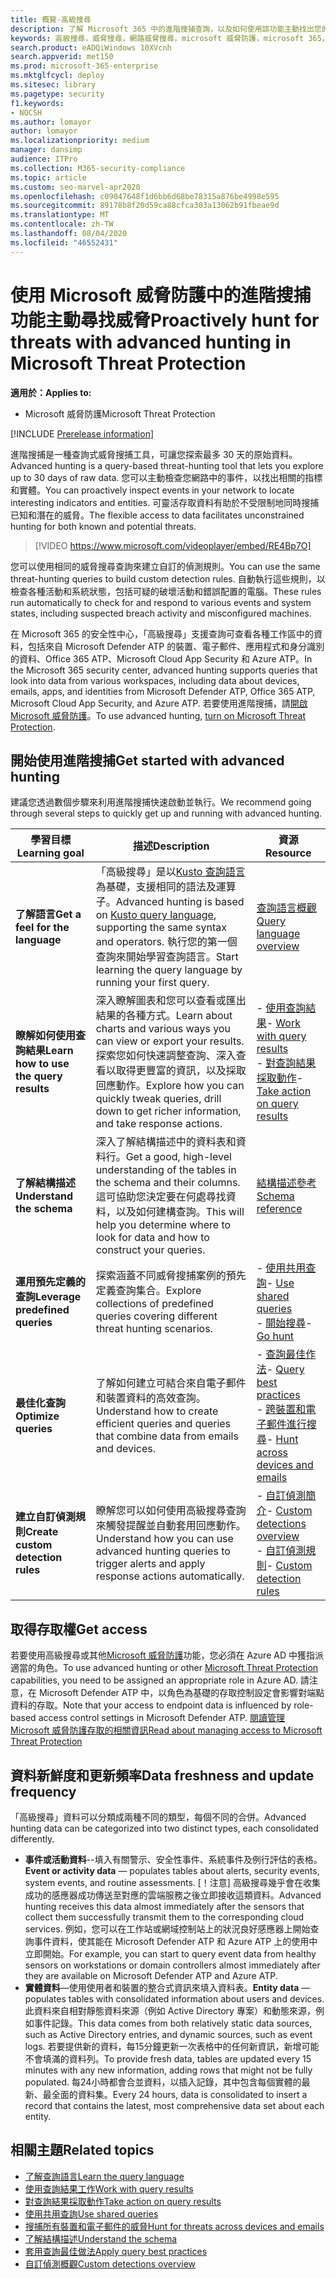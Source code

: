 ```yaml
---
title: 概覽-高級搜尋
description: 了解 Microsoft 365 中的進階搜捕查詢，以及如何使用該功能主動找出您的網路中的威脅和弱點
keywords: 高級搜尋，威脅搜尋，網路威脅搜尋，microsoft 威脅防護，microsoft 365，mtp，m365，搜尋，查詢，遙測，自訂偵測，schema，kusto，microsoft 365，Microsoft 威脅防護
search.product: eADQiWindows 10XVcnh
search.appverid: met150
ms.prod: microsoft-365-enterprise
ms.mktglfcycl: deploy
ms.sitesec: library
ms.pagetype: security
f1.keywords:
- NOCSH
ms.author: lomayor
author: lomayor
ms.localizationpriority: medium
manager: dansimp
audience: ITPro
ms.collection: M365-security-compliance
ms.topic: article
ms.custom: seo-marvel-apr2020
ms.openlocfilehash: c09047648f1d6bb6d68be78315a876be4998e595
ms.sourcegitcommit: 89178b8f20d59ca88cfca303a13062b91fbeae9d
ms.translationtype: MT
ms.contentlocale: zh-TW
ms.lasthandoff: 08/04/2020
ms.locfileid: "46552431"
---
```

# <a name="proactively-hunt-for-threats-with-advanced-hunting-in-microsoft-threat-protection"></a><span data-ttu-id="4966c-104">使用 Microsoft 威脅防護中的進階搜捕功能主動尋找威脅</span><span class="sxs-lookup"><span data-stu-id="4966c-104">Proactively hunt for threats with advanced hunting in Microsoft Threat Protection</span></span>

<span data-ttu-id="4966c-105">**適用於：**</span><span class="sxs-lookup"><span data-stu-id="4966c-105">**Applies to:**</span></span>
- <span data-ttu-id="4966c-106">Microsoft 威脅防護</span><span class="sxs-lookup"><span data-stu-id="4966c-106">Microsoft Threat Protection</span></span>

[!INCLUDE [Prerelease information](../includes/prerelease.md)]

<span data-ttu-id="4966c-107">進階搜捕是一種查詢式威脅搜捕工具，可讓您探索最多 30 天的原始資料。</span><span class="sxs-lookup"><span data-stu-id="4966c-107">Advanced hunting is a query-based threat-hunting tool that lets you explore up to 30 days of raw data.</span></span> <span data-ttu-id="4966c-108">您可以主動檢查您網路中的事件，以找出相關的指標和實體。</span><span class="sxs-lookup"><span data-stu-id="4966c-108">You can proactively inspect events in your network to locate interesting indicators and entities.</span></span> <span data-ttu-id="4966c-109">可靈活存取資料有助於不受限制地同時搜捕已知和潛在的威脅。</span><span class="sxs-lookup"><span data-stu-id="4966c-109">The flexible access to data facilitates unconstrained hunting for both known and potential threats.</span></span>
<p></p>

> [!VIDEO https://www.microsoft.com/videoplayer/embed/RE4Bp7O]

<span data-ttu-id="4966c-110">您可以使用相同的威脅搜尋查詢來建立自訂的偵測規則。</span><span class="sxs-lookup"><span data-stu-id="4966c-110">You can use the same threat-hunting queries to build custom detection rules.</span></span> <span data-ttu-id="4966c-111">自動執行這些規則，以檢查各種活動和系統狀態，包括可疑的破壞活動和錯誤配置的電腦。</span><span class="sxs-lookup"><span data-stu-id="4966c-111">These rules run automatically to check for and respond to various events and system states, including suspected breach activity and misconfigured machines.</span></span>

<span data-ttu-id="4966c-112">在 Microsoft 365 的安全性中心，「高級搜尋」支援查詢可查看各種工作區中的資料，包括來自 Microsoft Defender ATP 的裝置、電子郵件、應用程式和身分識別的資料、Office 365 ATP、Microsoft Cloud App Security 和 Azure ATP。</span><span class="sxs-lookup"><span data-stu-id="4966c-112">In the Microsoft 365 security center, advanced hunting supports queries that look into data from various workspaces, including data about devices, emails, apps, and identities from Microsoft Defender ATP, Office 365 ATP, Microsoft Cloud App Security, and Azure ATP.</span></span> <span data-ttu-id="4966c-113">若要使用進階搜捕，請[開啟 Microsoft 威脅防護](mtp-enable.md)。</span><span class="sxs-lookup"><span data-stu-id="4966c-113">To use advanced hunting, [turn on Microsoft Threat Protection](mtp-enable.md).</span></span>

## <a name="get-started-with-advanced-hunting"></a><span data-ttu-id="4966c-114">開始使用進階搜捕</span><span class="sxs-lookup"><span data-stu-id="4966c-114">Get started with advanced hunting</span></span>

<span data-ttu-id="4966c-115">建議您透過數個步驟來利用進階搜捕快速啟動並執行。</span><span class="sxs-lookup"><span data-stu-id="4966c-115">We recommend going through several steps to quickly get up and running with advanced hunting.</span></span>

| <span data-ttu-id="4966c-116">學習目標</span><span class="sxs-lookup"><span data-stu-id="4966c-116">Learning goal</span></span> | <span data-ttu-id="4966c-117">描述</span><span class="sxs-lookup"><span data-stu-id="4966c-117">Description</span></span> | <span data-ttu-id="4966c-118">資源</span><span class="sxs-lookup"><span data-stu-id="4966c-118">Resource</span></span> |
|--|--|--|
| <span data-ttu-id="4966c-119">**了解語言**</span><span class="sxs-lookup"><span data-stu-id="4966c-119">**Get a feel for the language**</span></span> | <span data-ttu-id="4966c-120">「高級搜尋」是以[Kusto 查詢語言](https://docs.microsoft.com/azure/kusto/query/)為基礎，支援相同的語法及運算子。</span><span class="sxs-lookup"><span data-stu-id="4966c-120">Advanced hunting is based on [Kusto query language](https://docs.microsoft.com/azure/kusto/query/), supporting the same syntax and operators.</span></span> <span data-ttu-id="4966c-121">執行您的第一個查詢來開始學習查詢語言。</span><span class="sxs-lookup"><span data-stu-id="4966c-121">Start learning the query language by running your first query.</span></span> | [<span data-ttu-id="4966c-122">查詢語言概觀</span><span class="sxs-lookup"><span data-stu-id="4966c-122">Query language overview</span></span>](advanced-hunting-query-language.md) |
| <span data-ttu-id="4966c-123">**瞭解如何使用查詢結果**</span><span class="sxs-lookup"><span data-stu-id="4966c-123">**Learn how to use the query results**</span></span> | <span data-ttu-id="4966c-124">深入瞭解圖表和您可以查看或匯出結果的各種方式。</span><span class="sxs-lookup"><span data-stu-id="4966c-124">Learn about charts and various ways you can view or export your results.</span></span> <span data-ttu-id="4966c-125">探索您如何快速調整查詢、深入查看以取得更豐富的資訊，以及採取回應動作。</span><span class="sxs-lookup"><span data-stu-id="4966c-125">Explore how you can quickly tweak queries, drill down to get richer information, and take response actions.</span></span> | <span data-ttu-id="4966c-126">- [使用查詢結果](advanced-hunting-query-results.md)</span><span class="sxs-lookup"><span data-stu-id="4966c-126">- [Work with query results](advanced-hunting-query-results.md)</span></span><br><span data-ttu-id="4966c-127">- [對查詢結果採取動作](advanced-hunting-take-action.md)</span><span class="sxs-lookup"><span data-stu-id="4966c-127">- [Take action on query results](advanced-hunting-take-action.md)</span></span> |
| <span data-ttu-id="4966c-128">**了解結構描述**</span><span class="sxs-lookup"><span data-stu-id="4966c-128">**Understand the schema**</span></span> | <span data-ttu-id="4966c-129">深入了解結構描述中的資料表和資料行。</span><span class="sxs-lookup"><span data-stu-id="4966c-129">Get a good, high-level understanding of the tables in the schema and their columns.</span></span> <span data-ttu-id="4966c-130">這可協助您決定要在何處尋找資料，以及如何建構查詢。</span><span class="sxs-lookup"><span data-stu-id="4966c-130">This will help you determine where to look for data and how to construct your queries.</span></span> | [<span data-ttu-id="4966c-131">結構描述參考</span><span class="sxs-lookup"><span data-stu-id="4966c-131">Schema reference</span></span>](advanced-hunting-schema-tables.md) |
| <span data-ttu-id="4966c-132">**運用預先定義的查詢**</span><span class="sxs-lookup"><span data-stu-id="4966c-132">**Leverage predefined queries**</span></span> | <span data-ttu-id="4966c-133">探索涵蓋不同威脅搜捕案例的預先定義查詢集合。</span><span class="sxs-lookup"><span data-stu-id="4966c-133">Explore collections of predefined queries covering different threat hunting scenarios.</span></span> | <span data-ttu-id="4966c-134">- [使用共用查詢](advanced-hunting-shared-queries.md)</span><span class="sxs-lookup"><span data-stu-id="4966c-134">- [Use shared queries](advanced-hunting-shared-queries.md)</span></span><br><span data-ttu-id="4966c-135">- [開始搜尋](advanced-hunting-go-hunt.md)</span><span class="sxs-lookup"><span data-stu-id="4966c-135">- [Go hunt](advanced-hunting-go-hunt.md)</span></span> |
| <span data-ttu-id="4966c-136">**最佳化查詢**</span><span class="sxs-lookup"><span data-stu-id="4966c-136">**Optimize queries**</span></span> | <span data-ttu-id="4966c-137">了解如何建立可結合來自電子郵件和裝置資料的高效查詢。</span><span class="sxs-lookup"><span data-stu-id="4966c-137">Understand how to create efficient queries and queries that combine data from emails and devices.</span></span> | <span data-ttu-id="4966c-138">- [查詢最佳作法](advanced-hunting-shared-queries.md)</span><span class="sxs-lookup"><span data-stu-id="4966c-138">- [Query best practices](advanced-hunting-shared-queries.md)</span></span> <br><span data-ttu-id="4966c-139">- [跨裝置和電子郵件進行搜尋](advanced-hunting-best-practices.md)</span><span class="sxs-lookup"><span data-stu-id="4966c-139">- [Hunt across devices and emails](advanced-hunting-best-practices.md)</span></span> |
| <span data-ttu-id="4966c-140">**建立自訂偵測規則**</span><span class="sxs-lookup"><span data-stu-id="4966c-140">**Create custom detection rules**</span></span> | <span data-ttu-id="4966c-141">瞭解您可以如何使用高級搜尋查詢來觸發提醒並自動套用回應動作。</span><span class="sxs-lookup"><span data-stu-id="4966c-141">Understand how you can use advanced hunting queries to trigger alerts and apply response actions automatically.</span></span> | <span data-ttu-id="4966c-142">- [自訂偵測簡介](custom-detections-overview.md)</span><span class="sxs-lookup"><span data-stu-id="4966c-142">- [Custom detections overview](custom-detections-overview.md)</span></span><br><span data-ttu-id="4966c-143">- [自訂偵測規則](custom-detection-rules.md)</span><span class="sxs-lookup"><span data-stu-id="4966c-143">- [Custom detection rules](custom-detection-rules.md)</span></span> |

## <a name="get-access"></a><span data-ttu-id="4966c-144">取得存取權</span><span class="sxs-lookup"><span data-stu-id="4966c-144">Get access</span></span>
<span data-ttu-id="4966c-145">若要使用高級搜尋或其他[Microsoft 威脅防護](microsoft-threat-protection.md)功能，您必須在 Azure AD 中獲指派適當的角色。</span><span class="sxs-lookup"><span data-stu-id="4966c-145">To use advanced hunting or other [Microsoft Threat Protection](microsoft-threat-protection.md) capabilities, you need to be assigned an appropriate role in Azure AD.</span></span> <span data-ttu-id="4966c-146">請注意，在 Microsoft Defender ATP 中，以角色為基礎的存取控制設定會影響對端點資料的存取。</span><span class="sxs-lookup"><span data-stu-id="4966c-146">Note that your access to endpoint data is influenced by role-based access control settings in Microsoft Defender ATP.</span></span> [<span data-ttu-id="4966c-147">閱讀管理 Microsoft 威脅防護存取的相關資訊</span><span class="sxs-lookup"><span data-stu-id="4966c-147">Read about managing access to Microsoft Threat Protection</span></span>](mtp-permissions.md)

## <a name="data-freshness-and-update-frequency"></a><span data-ttu-id="4966c-148">資料新鮮度和更新頻率</span><span class="sxs-lookup"><span data-stu-id="4966c-148">Data freshness and update frequency</span></span>
<span data-ttu-id="4966c-149">「高級搜尋」資料可以分類成兩種不同的類型，每個不同的合併。</span><span class="sxs-lookup"><span data-stu-id="4966c-149">Advanced hunting data can be categorized into two distinct types, each consolidated differently.</span></span>

- <span data-ttu-id="4966c-150">**事件或活動資料**--填入有關警示、安全性事件、系統事件及例行評估的表格。</span><span class="sxs-lookup"><span data-stu-id="4966c-150">**Event or activity data** — populates tables about alerts, security events, system events, and routine assessments.</span></span> <span data-ttu-id="4966c-151">[！注意] 高級搜尋幾乎會在收集成功的感應器成功傳送至對應的雲端服務之後立即接收這類資料。</span><span class="sxs-lookup"><span data-stu-id="4966c-151">Advanced hunting receives this data almost immediately after the sensors that collect them successfully transmit them to the corresponding cloud services.</span></span> <span data-ttu-id="4966c-152">例如，您可以在工作站或網域控制站上的狀況良好感應器上開始查詢事件資料，使其能在 Microsoft Defender ATP 和 Azure ATP 上的使用中立即開始。</span><span class="sxs-lookup"><span data-stu-id="4966c-152">For example, you can start to query event data from healthy sensors on workstations or domain controllers almost immediately after they are available on Microsoft Defender ATP and Azure ATP.</span></span>
- <span data-ttu-id="4966c-153">**實體資料**—使用使用者和裝置的整合式資訊來填入資料表。</span><span class="sxs-lookup"><span data-stu-id="4966c-153">**Entity data** — populates tables with consolidated information about users and devices.</span></span> <span data-ttu-id="4966c-154">此資料來自相對靜態資料來源（例如 Active Directory 專案）和動態來源，例如事件記錄。</span><span class="sxs-lookup"><span data-stu-id="4966c-154">This data comes from both relatively static data sources, such as Active Directory entries, and dynamic sources, such as event logs.</span></span> <span data-ttu-id="4966c-155">若要提供新的資料，每15分鐘更新一次表格中的任何新資訊，新增可能不會填滿的資料列。</span><span class="sxs-lookup"><span data-stu-id="4966c-155">To provide fresh data, tables are updated every 15 minutes with any new information, adding rows that might not be fully populated.</span></span> <span data-ttu-id="4966c-156">每24小時都會合並資料，以插入記錄，其中包含每個實體的最新、最全面的資料集。</span><span class="sxs-lookup"><span data-stu-id="4966c-156">Every 24 hours, data is consolidated to insert a record that contains the latest, most comprehensive data set about each entity.</span></span>

## <a name="related-topics"></a><span data-ttu-id="4966c-157">相關主題</span><span class="sxs-lookup"><span data-stu-id="4966c-157">Related topics</span></span>
- [<span data-ttu-id="4966c-158">了解查詢語言</span><span class="sxs-lookup"><span data-stu-id="4966c-158">Learn the query language</span></span>](advanced-hunting-query-language.md)
- [<span data-ttu-id="4966c-159">使用查詢結果工作</span><span class="sxs-lookup"><span data-stu-id="4966c-159">Work with query results</span></span>](advanced-hunting-query-results.md)
- [<span data-ttu-id="4966c-160">對查詢結果採取動作</span><span class="sxs-lookup"><span data-stu-id="4966c-160">Take action on query results</span></span>](advanced-hunting-take-action.md)
- [<span data-ttu-id="4966c-161">使用共用查詢</span><span class="sxs-lookup"><span data-stu-id="4966c-161">Use shared queries</span></span>](advanced-hunting-shared-queries.md)
- [<span data-ttu-id="4966c-162">搜捕所有裝置和電子郵件的威脅</span><span class="sxs-lookup"><span data-stu-id="4966c-162">Hunt for threats across devices and emails</span></span>](advanced-hunting-query-emails-devices.md)
- [<span data-ttu-id="4966c-163">了解結構描述</span><span class="sxs-lookup"><span data-stu-id="4966c-163">Understand the schema</span></span>](advanced-hunting-schema-tables.md)
- [<span data-ttu-id="4966c-164">套用查詢最佳做法</span><span class="sxs-lookup"><span data-stu-id="4966c-164">Apply query best practices</span></span>](advanced-hunting-best-practices.md)
- [<span data-ttu-id="4966c-165">自訂偵測概觀</span><span class="sxs-lookup"><span data-stu-id="4966c-165">Custom detections overview</span></span>](custom-detections-overview.md)
